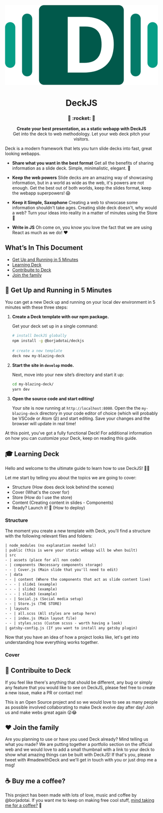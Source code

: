 <p align="center">
  <a href="https://deckjs.netlify.com">
    <img alt="Gatsby" src="./src/assets/logo.svg" />
  </a>
</p>

<h1 align="center">
  DeckJS
</h1>

<h3 align="center">
  🐇 :rocket: 🍿
</h3>
<p align="center">
  <strong>Create your best presentation, as a static webapp with DeckJS</strong><br>
  Get into the deck to web methodology. Let your web deck pitch your visitors.
</p>

Deck is a modern framework that lets you turn slide decks into fast, great looking webapps.

-   **Share what you want in the best format** 
    Get all the benefits of sharing information as a slide deck. Simple, minimalistic, elegant. 🎩

-   **Keep the web powers** 
    Slide decks are an amazing way of showcasing information, but in a world as wide as the web, 
    it's powers are not enough. Get the best out of both worlds, keep the slides format, keep the 
    webapp superpowers! 😱
    
-   **Keep it Simple, Saxophone**
    Creating a web to shwocase some information shouldn't take ages. Creating  slide deck doesn't, 
    why would a web? Turn your ideas into reality in a matter of minutes using the Store 🐇
    
-   **Write in JS**
    Oh come on, you know you love the fact that we are using React as much as we do! ❤️
    
## What’s In This Document

-   [Get Up and Running in 5 Minutes](#-get-up-and-running-in-5-minutes)
-   [Learning Deck](#-learning-deck)
-   [Contribuite to Deck](#-contribuite-to-deck)
-   [Join the family](#-join-the-family)

## 🚀 Get Up and Running in 5 Minutes

You can get a new Deck up and running on your local dev environment in 5 minutes with these three steps:

1.  **Create a Deck template with our npm package.**

    Get your deck set up in a single command:

    ```sh
    # install DeckJS globally
    npm install -g @borjadotai/deckjs
    
    # create a new template
    deck new my-blazing-deck
    ```

2.  **Start the site in `develop` mode.**

    Next, move into your new site’s directory and start it up:

    ```sh
    cd my-blazing-deck/
    yarn dev
    ```

3.  **Open the source code and start editing!**

    Your site is now running at `http://localhost:8000`. Open the the `my-blazing-deck` directory in your code editor of choice (which will probably be VSCode or Atom 😜) and start editing. Save your changes and the browser will update in real time!

At this point, you’ve got a fully functional Deck! For additional information on how you can customize your Deck, keep on reading this guide.

## 🎓 Learning Deck

Hello and welcome to the ultimate guide to learn how to use DeckJS! 🍿🥤

Let me start by telling you about the topics we are going to cover:

- Structure (How does deck look behind the scenes)
- Cover (What's the cover for)
- Store (How do I use the store)
- Content (Creating content in slides - Components)
- Ready? Launch it! 🚀 (How to deploy)

### Structure 
The moment you create a new template with Deck, you'll find a structure with the following relevant files and folders:
```
| node_modules (no explanation needed lol)
| public (this is were your static webapp will be when built)
| src
- | assets (place for all non code)
- | components (Necessary components storage)
- - | Cover.js (Main slide that you'll need to edit)
- | data
- - | content (Where the components that act as slide content live)
- - - | slide1 (example)
- - - | slide2 (example)
- - - | slide3 (example)
- - | Social.js (Social media setup)
- - | Store.js (THE STORE)
- | layouts
- - | all.scss (All styles are setup here)
- - | index.js (Main layout file)
- - | styles.scss (Custom scsss - worth having a look)
| gatsby-config.js (If you want to install any gatsby plugin)
```
Now that you have an idea of how a project looks like, let's get into understanding how everything works together.

### Cover


## 🤝 Contribuite to Deck

If you feel like there's anything that should be different, any bug or simply any feature that you would like to see on DeckJS, please feel free to create a new issue, make a PR or contact me!

This is an Open Source project and so we would love to see as many people as possible involved collaborating to make Deck evolve day after day! Join us and make webs great again 😜😂

## ❤️ Join the family

Are you planning to use or have you used Deck already? 
Mind telling us what you made? We are putting together a portfolio section on the official web and we would love to add a small thumbnail with a link to your deck to show what amazing things can be built with DeckJS!
If that's you, please tweet with #madewithDeck and we'll get in touch with you or just drop me a msg!

## ☕️ Buy me a coffee?

This project has been made with lots of love, music and coffee by @borjadotai. If you want me to keep on making free cool stuff, <a href="https://monzo.me/borjaleiva">mind taking me for a coffee?</a> 👻 
